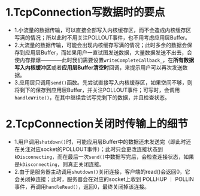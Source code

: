 # 1.TcpConnection写数据时的要点
* 1.小流量的数据传输，可以直接全部写入内核缓存区，而不会造成内核缓存区写满的情况；所以此时不用关注POLLOUT事件，也不用考虑应用层Buffer。
* 2.大流量的数据传输，可能会出现内核缓存写满的情况；此时多余的数据会保存到应用层Buffer，而如果用户一直试图发送数据，大量数据发送不出去，会使内存撑爆————此时我们需要设置```writeCompleteCallback_```，在**所有数据写入内核缓冲区**或者**应用层Buffer清空时**回调，来提示用户可以再次发送数据。
* 3.应用层只调用```send()```函数。先尝试直接写入内核缓存区，如果空间不够，则将剩下的保存到应用层Buffer，并关注POLLOUT事件；可写时，会调用```handleWrite()```，在其中继续尝试写完剩下的数据，并且检查状态。

# 2.TcpConnection关闭时传输上的细节
* 1.用户调用```shutdown()```时，可能应用层Buffer中的数据还未发送完（即此时还在关注对应socket的POLLOUT事件）；此时只会更改连接状态到```kDisconnecting```，而在最后一次```send()```中数据写完后，会检查连接状态，如果是```kDisconnecting```，则真正关闭连接。
* 2.由于是服务器主动调用```shutdown()```关闭连接，客户端的read()会返回0，它会关闭掉连接；此时，服务器会在对应的socket上收到 POLLHUP ｜ POLLIN 事件，再调用```handleRead()```，返回0，最终关闭掉该连接。